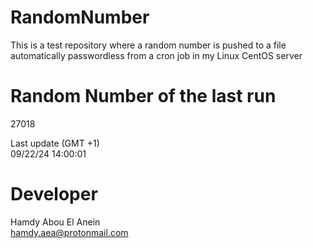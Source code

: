 # RandomNumber    
This is a test repository where a random number is pushed to a file automatically passwordless from a cron job in my Linux CentOS server    
# Random Number of the last run   
27018
      
Last update (GMT +1)    
09/22/24 14:00:01
# Developer    
Hamdy Abou El Anein   
hamdy.aea@protonmail.com
